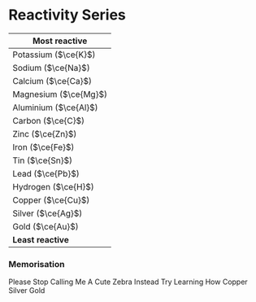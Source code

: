 # Reactivity Series

| **Most reactive**     |
| --------------------- |
| Potassium ($\ce{K}$)  |
| Sodium ($\ce{Na}$)    |
| Calcium ($\ce{Ca}$)   |
| Magnesium ($\ce{Mg}$) |
| Aluminium ($\ce{Al}$) |
| Carbon ($\ce{C}$)     |
| Zinc ($\ce{Zn}$)      |
| Iron ($\ce{Fe}$)      |
| Tin ($\ce{Sn}$)       |
| Lead ($\ce{Pb}$)      |
| Hydrogen ($\ce{H}$)   |
| Copper ($\ce{Cu}$)    |
| Silver ($\ce{Ag}$)    |
| Gold ($\ce{Au}$)      |
| **Least reactive**    |

### Memorisation

Please Stop Calling Me A Cute Zebra Instead Try Learning How Copper Silver Gold
